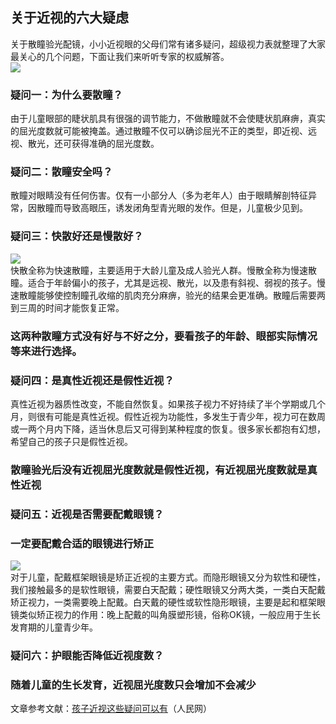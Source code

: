 ## 关于近视的六大疑虑  
关于散瞳验光配镜，小小近视眼的父母们常有诸多疑问，超级视力表就整理了大家最关心的几个问题，下面让我们来听听专家的权威解答。  
![](http://cdncms.v-keep.cn/wp-content/uploads/2019/09/timgdwf-1.jpg)  
### 疑问一：为什么要散瞳？  
由于儿童眼部的睫状肌具有很强的调节能力，不做散瞳就不会使睫状肌麻痹，真实的屈光度数就可能被掩盖。通过散瞳不仅可以确诊屈光不正的类型，即近视、远视、散光，还可获得准确的屈光度数。  
### 疑问二：散瞳安全吗？  
散瞳对眼睛没有任何伤害。仅有一小部分人（多为老年人）由于眼睛解剖特征异常，因散瞳而导致高眼压，诱发闭角型青光眼的发作。但是，儿童极少见到。  
### 疑问三：快散好还是慢散好？  
![](http://cdncms.v-keep.cn/wp-content/uploads/2019/07/····-1.jpg)  
快散全称为快速散瞳，主要适用于大龄儿童及成人验光人群。慢散全称为慢速散瞳。适合于年龄偏小的孩子，尤其是远视、散光，以及患有斜视、弱视的孩子。慢速散瞳能够使控制瞳孔收缩的肌肉充分麻痹，验光的结果会更准确。散瞳后需要两到三周的时间才能恢复正常。  
### 这两种散瞳方式没有好与不好之分，要看孩子的年龄、眼部实际情况等来进行选择。  
### 疑问四：是真性近视还是假性近视？  
真性近视为器质性改变，不能自然恢复。如果孩子视力不好持续了半个学期或几个月，则很有可能是真性近视。假性近视为功能性，多发生于青少年，视力可在数周或一两个月内下降，适当休息后又可得到某种程度的恢复。很多家长都抱有幻想，希望自己的孩子只是假性近视。  
### 散瞳验光后没有近视屈光度数就是假性近视，有近视屈光度数就是真性近视  
### 疑问五：近视是否需要配戴眼镜？  
### 一定要配戴合适的眼镜进行矫正  
![](http://cdncms.v-keep.cn/wp-content/uploads/2019/09/timg-3.jpg)  
对于儿童，配戴框架眼镜是矫正近视的主要方式。而隐形眼镜又分为软性和硬性，我们接触最多的是软性眼镜，需要白天配戴；硬性眼镜又分两大类，一类白天配戴矫正视力，一类需要晚上配戴。白天戴的硬性或软性隐形眼镜，主要是起和框架眼镜类似矫正视力的作用：晚上配戴的叫角膜塑形镜，俗称OK镜，一般应用于生长发育期的儿童青少年。  
### 疑问六：护眼能否降低近视度数？  
### 随着儿童的生长发育，近视屈光度数只会增加不会减少  
文章参考文献：<a href="http://health.people.com.cn/n1/2016/1109/c21471-28846920.html">孩子近视这些疑问可以有</a>（人民网）  
